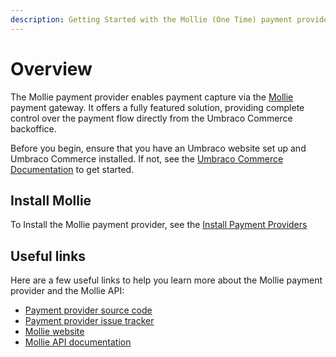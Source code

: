 ```yaml
---
description: Getting Started with the Mollie (One Time) payment provider for Umbraco Commerce.
---
```


# Overview

The Mollie payment provider enables payment capture via the [Mollie](https://mollie.com) payment gateway. It offers a fully featured solution, providing complete control over the payment flow directly from the Umbraco Commerce backoffice.

Before you begin, ensure that you have an Umbraco website set up and Umbraco Commerce installed. If not, see the [Umbraco Commerce Documentation](https://docs.umbraco.com/umbraco-commerce/) to get started.

## Install Mollie

To Install the Mollie payment provider, see the [Install Payment Providers](../install-payment-providers.md)

## Useful links

Here are a few useful links to help you learn more about the Mollie payment provider and the Mollie API:

* [Payment provider source code](https://github.com/umbraco/Umbraco.Commerce.PaymentProviders.Mollie)
* [Payment provider issue tracker](https://github.com/umbraco/Umbraco.Commerce.Issues/issues)
* [Mollie website](https://www.mollie.com)
* [Mollie API documentation](https://docs.mollie.com/reference/v2/payments-api/overview)
